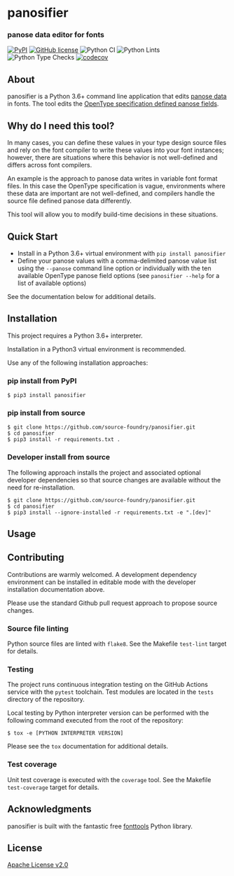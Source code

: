 # panosifier

### panose data editor for fonts

[![PyPI](https://img.shields.io/pypi/v/panosifier?color=blueviolet&label=PyPI&logo=python&logoColor=white)](https://pypi.org/project/panosifier/)
[![GitHub license](https://img.shields.io/github/license/source-foundry/panosifier?color=blue)](https://github.com/source-foundry/panosifier/blob/main/LICENSE)
![Python CI](https://github.com/source-foundry/panosifier/workflows/Python%20CI/badge.svg)
![Python Lints](https://github.com/source-foundry/panosifier/workflows/Python%20Lints/badge.svg)
![Python Type Checks](https://github.com/source-foundry/panosifier/workflows/Python%20Type%20Checks/badge.svg)
[![codecov](https://codecov.io/gh/source-foundry/panosifier/branch/main/graph/badge.svg?token=zOdnBS0hIv)](https://codecov.io/gh/source-foundry/panosifier/)

## About

panosifier is a Python 3.6+ command line application that edits [panose data](https://monotype.github.io/panose/pan1.htm) in fonts.  The tool edits the [OpenType specification defined panose fields](https://docs.microsoft.com/en-us/typography/opentype/spec/os2#panose).

## Why do I need this tool?

In many cases, you can define these values in your type design source files and rely on the font compiler to write these values into your font instances; however, there are situations where this behavior is not well-defined and differs across font compilers.  

An example is the approach to panose data writes in variable font format files.  In this case the OpenType specification is vague, environments where these data are important are not well-defined, and compilers handle the source file defined panose data differently.  

This tool will allow you to modify build-time decisions in these situations.

## Quick Start

- Install in a Python 3.6+ virtual environment with `pip install panosifier`
- Define your panose values with a comma-delimited panose value list using the `--panose` command line option or individually with the ten available OpenType panose field options (see `panosifier --help` for a list of available options)

See the documentation below for additional details.

## Installation

This project requires a Python 3.6+ interpreter.

Installation in a Python3 virtual environment is recommended.

Use any of the following installation approaches:

### pip install from PyPI

```
$ pip3 install panosifier
```

### pip install from source

```
$ git clone https://github.com/source-foundry/panosifier.git
$ cd panosifier
$ pip3 install -r requirements.txt .
```

### Developer install from source

The following approach installs the project and associated optional developer dependencies so that source changes are available without the need for re-installation.

```
$ git clone https://github.com/source-foundry/panosifier.git
$ cd panosifier
$ pip3 install --ignore-installed -r requirements.txt -e ".[dev]"
```

## Usage



## Contributing

Contributions are warmly welcomed.  A development dependency environment can be installed in editable mode with the developer installation documentation above.

Please use the standard Github pull request approach to propose source changes.

### Source file linting

Python source files are linted with `flake8`.  See the Makefile `test-lint` target for details.

### Testing

The project runs continuous integration testing on the GitHub Actions service with the `pytest` toolchain.  Test modules are located in the `tests` directory of the repository.

Local testing by Python interpreter version can be performed with the following command executed from the root of the repository:

```
$ tox -e [PYTHON INTERPRETER VERSION]
```

Please see the `tox` documentation for additional details.

### Test coverage

Unit test coverage is executed with the `coverage` tool.  See the Makefile `test-coverage` target for details.

## Acknowledgments

panosifier is built with the fantastic free [fonttools](https://github.com/fonttools/fonttools) Python library.

## License

[Apache License v2.0](https://github.com/source-foundry/panosifier/blob/main/LICENSE)